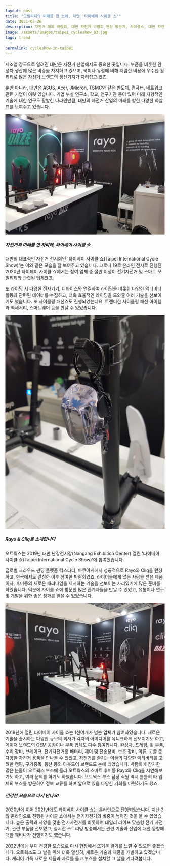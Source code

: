 ```yaml
---
layout: post
title: "모빌리티의 미래를 한 눈에, 대만 '타이베이 사이클 쇼'"
date: 2021-08-26
description: 자전거 해외 박람회, 대만 자전거 박람회 현장 방문기, 사이클쇼, 대만 자전거, 대만자전거 사업
image: /assets/images/taipei_cycleshow_03.jpg
tags: trend
  - 
permalink: cycleshow-in-taipei
---
```


제조업 강국으로 알려진 대만은 자전거 산업에서도 중요한 곳입니다. 부품을 비롯한 완성차 생산에 많은 비중을 차지하고 있으며, 북미나 유럽에 비해 저렴한 비용에 우수한 퀄리티로 많은 자전거 브랜드의 생산기지가 자리잡고 있죠.

뿐만 아니라, 대만은 ASUS, Acer, JMicron, TSMC와 같은 반도체, 컴퓨터, 네트워크 관련 기업이 여럿 있습니다. 기업 부설 연구소, 학교, 연구기관 등이 있어 미래 지향적인 기술에 대한 연구도 활발한 나라인만큼, 대만의 자전거 산업의 미래를 향한 다양한 화살표를 보여주고 있습니다.

![오트웍스는 2019년 대만 사이클쇼에 스마트후미등 Rayo, Cliq을 출품했다](/assets/images/taipei_cycleshow_02.jpg)

##### 자전거의 미래를 한 자리에, 타이베이 사이클 쇼
대만의 대표적인 자전거 전시회인 '타이베이 사이클 쇼(Taipei International Cycle Show)'는 이와 같은 모습을 잘 보여주고 있습니다. 코로나 19로 온라인 전시로 진행된 2020년 타이페이 사이클 쇼에서는 참여 업체 중 절반 이상이 전기자전거 및 스마트 모빌리티와 관련된 업체였죠.

또 라이딩 시 다양한 전자기기, 디바이스와 연결하여 라이딩을 비롯한 다양한 액티비티 활동과 관련된 데이터를 수집하고, 더욱 효율적인 라이딩을 도와줄 여러 기술을 선보이기도 했습니다. 또 사이클링 패션쇼도 진행되었는데요, 트렌디한 사이클링 패션 아이템과 액세서리, 스마트웨어 등을 만날 수 있었습니다.


![오트웍스는 2019년 대만 사이클쇼에 스마트후미등 Rayo, Cliq을 출품했다](/assets/images/taipei_cycleshow_04.jpg)

##### Rayo & Cliq을 소개합니다

오트웍스는 2019년 대만 난강전시장(Nangang Exhibition Center) 열린 '타이베이 사이클 쇼(Taipei International Cycle Show)'에 참여했습니다.

글로벌 크라우드 펀딩 플랫폼 킥스타터, 마쿠아케에서 성공적으로 Rayo와 Cliq을 런칭하고, 한국에서도 런칭한 이후 참여한 박람회였죠. 라이더들에게 많은 사랑을 받은 제품이자, 후미등의 새로운 패러다임을 제시하는 기술을 선보이는 자리였기에 많은 준비를 하였습니다. 덕분에 사이클 쇼에 방문한 많은 관계자들을 만날 수 있었고, 유통이나 연구 및 개발을 위한 좋은 성과를 얻을 수 있었습니다.

![오트웍스는 2019년 대만 사이클쇼에 스마트후미등 Rayo, Cliq을 출품했다](/assets/images/taipei_cycleshow_01.jpg)

2019년에 열린 타이베이 사이클 쇼는 1천여개가 넘는 업체가 참여하였습니다. 새로운 기술을 출시하는 다양한 규모의 회사가 각자의 아이디어를 유니크하게 선보이기도 하고, 메이저 브랜드의 OEM 공장이나 부품 업체도 다수 참여합니다.
완성차, 프레임, 휠 부품, 수리 장비, 브레이크, 전기자전거용 배터리, 제어 및 전송장비, 보호 장비, 의류, 고글 등 다양한 자전거 용품을 만나볼 수 있었고, 자전거를 즐기는 이들의 다양한 액티비티를 고려한 캠핑, 구기종목, 등산 등의 아웃도어 브랜드도 눈에 띄었습니다.
박람회에 참가한 많은 분들이 오트웍스 부스에 들러 오트웍스의 스마트 후미등 Rayo와 Cliq을 시연해보기도 하고, 여러 문의를 하기도 하였습니다. 오트웍스 부스 담당 직원 역시 틈틈히 타 업체의 부스를 방문하여 정보 교류를 하며 앞으로 있을 다양한 기회를 마련하기도 했죠.


##### 건강한 모습으로 다시 만나요!
2020년에 이어 2021년에도 타이베이 사이클 쇼는 온라인으로 진행되었습니다. 지난 3월 온라인으로 진행된 사이클 쇼에서는 전기자전거의 비중이 높아진 것을 볼 수 있었습니다. 높은 출력과 사양을 갖춘 전기자전거를 비롯하여 데일리 라이프 맞춤형 전기 자전거, 관련 부품을 선보였고, 실시간 스트리밍 방송에서는 관련 기술과 산업에 대한 동향에 대한 웨비나가 진행되기도 했습니다.

2022년에는 부디 건강한 모습으로 다시 현장에서 뜨거운 열기를 느낄 수 있으면 좋겠습니다. 오트웍스도 그 날을 위해 더욱 열심히, 새로운 기술과 제품을 개발하고 있겠습니다. 캐리어 가득 새로운 제품과 자료를 들고 부스를 설치할 그 날을 기다려봅니다.